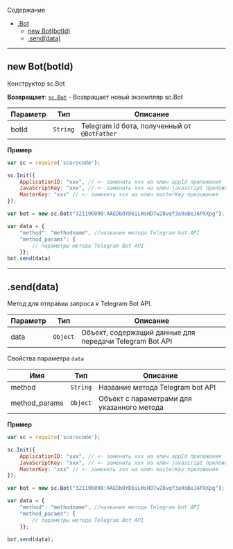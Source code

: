 <a name="sc.Bot"></a>

Содержание

* [.Bot](#sc.Bot)
    * [new Bot(botId)](#new_sc.Bot)
    * [.send(data)](#sc.Bot+send) 

----------------------------------------------------------------------------------------------

<a name="new_sc.Bot"></a>

## new Bot(botId)

Конструктор sc.Bot

**Возвращает**: <code>[sc.Bot](#sc.Bot)</code> - Возвращает новый экземпляр sc.Bot

| Параметр | Тип | Описание |
| --- | --- | --- |
| botId | <code>String</code> | Telegram id бота, полученный от `@BotFather` |

**Пример**

```js
var sc = require('scorocode');

sc.Init({
    ApplicationID: "xxx", // <- заменить xxx на ключ appId приложения
    JavaScriptKey: "xxx", // <- заменить xxx на ключ javascript приложения
    MasterKey: "xxx" // <- заменить xxx на ключ masterKey приложения
});

var bot = new sc.Bot("321196098:AAEDbOYD6iLWsHD7w28vqf3a9oBeJAPXXpg");

var data = {
    "method": "methodname", //название метода Telegram bot API 
    "method_params": {
        // параметры метода Telegram Bot API
    }};
bot.send(data)
```

--------------------------------------------------------------------------

<a name="sc.Bot+send"></a>

## .send(data) 

Метод для отправки запроса к Telegram Bot API.

| Параметр | Тип | Описание |
| --- | --- | --- |
| data | <code>Object</code> | Объект, содержащий данные для передачи Telegram Bot API |

Свойства параметра `data`

| Имя | Тип | Описание |
| --- | --- | --- |
| method | <code>String</code> | Название метода Telegram bot API  |
| method_params | <code>Object</code> | Объект с параметрами для указанного метода |

**Пример**

```js
var sc = require('scorocode');

sc.Init({
    ApplicationID: "xxx", // <- заменить xxx на ключ appId приложения
    JavaScriptKey: "xxx", // <- заменить xxx на ключ javascript приложения
    MasterKey: "xxx" // <- заменить xxx на ключ masterKey приложения
});

var bot = new sc.Bot("321196098:AAEDbOYD6iLWsHD7w28vqf3a9oBeJAPXXpg");

var data = {
    "method": "methodname", //название метода Telegram bot API 
    "method_params": {
        // параметры метода Telegram Bot API
    }};

bot.send(data);
```